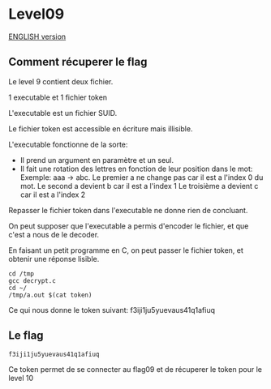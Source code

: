 # Level09

[ENGLISH version](README_EN.md)

## Comment récuperer le flag

Le level 9 contient deux fichier.

1 executable et 1 fichier token

L'executable est un fichier SUID.

Le fichier token est accessible en écriture mais illisible.

L'executable fonctionne de la sorte:

 - Il prend un argument en paramètre et un seul.
 - Il fait une rotation des lettres en fonction de leur position dans le mot:
    Exemple: aaa -> abc.
    Le premier   a ne change pas car il est a l'index 0 du mot.
    Le second    a devient b car il est a l'index 1
    Le troisième a devient c car il est a l'index 2

Repasser le fichier token dans l'executable ne donne rien de concluant.

On peut supposer que l'executable a permis d'encoder le fichier, et que c'est a nous de le decoder.

En faisant un petit programme en C, on peut passer le fichier token, et obtenir une réponse lisible.

```
cd /tmp
gcc decrypt.c
cd ~/
/tmp/a.out $(cat token)
```

Ce qui nous donne le token suivant: f3iji1ju5yuevaus41q1afiuq

## Le flag

```
f3iji1ju5yuevaus41q1afiuq
```

Ce token permet de se connecter au flag09 et de récuperer le token pour le level 10